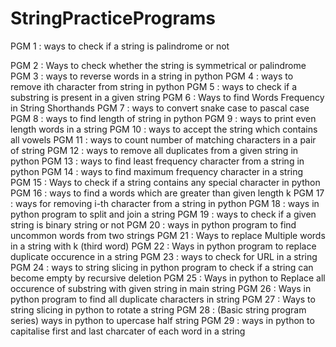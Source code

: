 # StringPracticePrograms

PGM 1 : ways to check if a string is palindrome or not

PGM 2 : Ways to check whether the string is symmetrical or palindrome
PGM 3 : ways to reverse words in a string in python
PGM 4 : ways to remove ith character from string in python
PGM 5 : ways to check if a substring is present in a given string
PGM 6 : Ways to find Words Frequency in String Shorthands
PGM 7 : ways to convert snake case to pascal case
PGM 8 :  ways to find length of string in python
PGM 9 : ways to print even length words in a string
PGM 10 : ways to accept the string which contains all vowels
PGM 11 : ways to count number of matching characters in a pair of string
PGM 12 : ways to remove all duplicates from a given string in python
PGM 13 : ways to find least frequency character from a string in python
PGM 14 : ways to find maximum frequency character in a string
PGM 15 : Ways to check if a string contains any special character in python
PGM 16 : ways to find a words which are greater than given length k
PGM 17 : ways for removing i-th character from a string in python
PGM 18 : ways in python program to split and join a string
PGM 19 : ways to check if a given string is binary string or not
PGM 20 : ways in python program to find uncommon words from two strings
PGM 21 : Ways to replace Multiple  words in a string with k (third word)
PGM 22 : Ways in python program to replace duplicate occurence in a string
PGM 23 : ways to check for URL in a string
PGM 24 : ways to string slicing in python program to check if a string can become empty by recursive deletion
PGM 25 : Ways in python to Replace all occurence of substring with given string in main string
PGM 26 : Ways in python program to find all duplicate characters in string
PGM 27 : Ways to string slicing in python to rotate a string
PGM 28 : (Basic string program series) ways in python to upercase half string
PGM 29 : ways in python to capitalise first and last charcater of each word in a string

